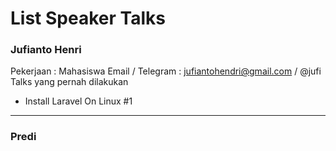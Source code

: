 # List Speaker Talks

### Jufianto Henri 
Pekerjaan : Mahasiswa 
Email / Telegram : jufiantohendri@gmail.com  / @jufi  
Talks yang pernah dilakukan 
* Install Laravel On Linux #1


----
### Predi
